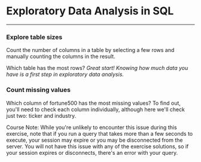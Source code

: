 # Exploratory Data Analysis in SQL
---
### Explore table sizes
Count the number of columns in a table by selecting a few rows and manually counting the columns in the result.

Which table has the most rows?
*Great start! Knowing how much data you have is a first step in exploratory data analysis.*

### Count missing values
Which column of fortune500 has the most missing values? To find out, you'll need to check each column individually, although here we'll check just two: ticker and industry.

Course Note: While you're unlikely to encounter this issue during this exercise, note that if you run a query that takes more than a few seconds to execute, your session may expire or you may be disconnected from the server. You will not have this issue with any of the exercise solutions, so if your session expires or disconnects, there's an error with your query.

